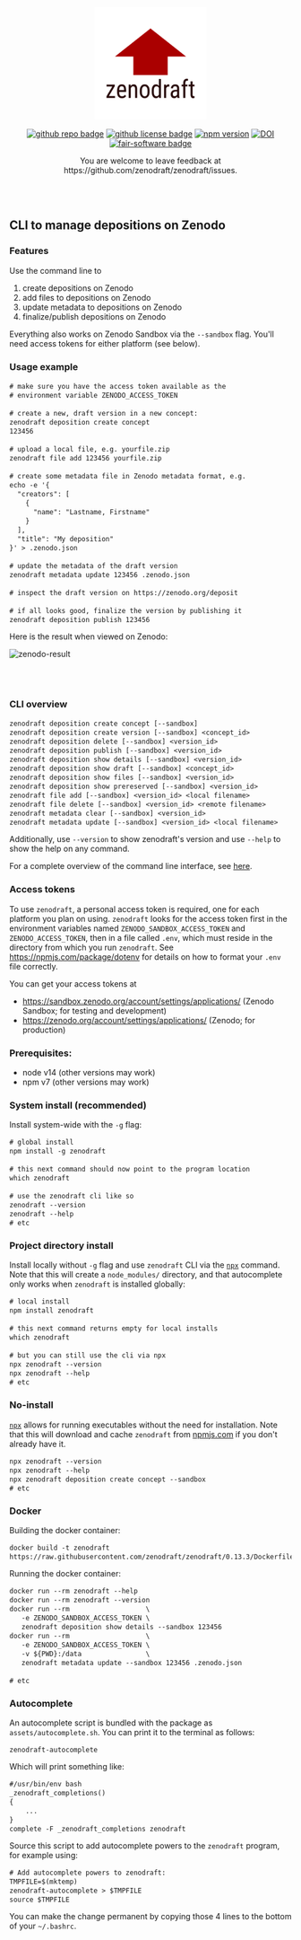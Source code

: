 
<p align="center">
<img src="https://raw.githubusercontent.com/zenodraft/branding/main/zenodraft.png" height=200>
</p> 
<p align="center">
    <a href="https://github.com/zenodraft/zenodraft"><img src="https://img.shields.io/badge/github-repo-000.svg?logo=github&labelColor=gray&color=blue&style=flat-square" alt="github repo badge"></a>
    <a href="https://github.com/zenodraft/zenodraft"><img src="https://img.shields.io/github/license/zenodraft/zenodraft?style=flat-square" alt="github license badge"></a>
    <a href="https://www.npmjs.com/package/zenodraft"><img src="https://img.shields.io/npm/v/zenodraft?style=flat-square" alt="npm version"></a>
    <a href="https://doi.org/10.5281/zenodo.5046392"><img src="https://img.shields.io/badge/DOI-10.5281%20%2F%20zenodo.5046392-blue.svg?style=flat-square" alt="DOI"></a>
    <a href="https://fair-software.eu"><img src="https://img.shields.io/badge/fair--software.eu-%E2%97%8F%20%20%E2%97%8F%20%20%E2%97%8F%20%20%E2%97%8F%20%20%E2%97%8B-yellow?style=flat-square" alt="fair-software badge"></a>
</p>
<p align="center">
You are welcome to leave feedback at https://github.com/zenodraft/zenodraft/issues.
</p>
<br>
<br>

## CLI to manage depositions on Zenodo

### Features

Use the command line to

1. create depositions on Zenodo
1. add files to depositions on Zenodo
1. update metadata to depositions on Zenodo
1. finalize/publish depositions on Zenodo

Everything also works on Zenodo Sandbox via the `--sandbox` flag. You'll need access tokens for either platform (see below).

### Usage example

```shell
# make sure you have the access token available as the
# environment variable ZENODO_ACCESS_TOKEN

# create a new, draft version in a new concept:
zenodraft deposition create concept
123456

# upload a local file, e.g. yourfile.zip
zenodraft file add 123456 yourfile.zip

# create some metadata file in Zenodo metadata format, e.g.
echo -e '{
  "creators": [
    {
      "name": "Lastname, Firstname"
    }
  ],
  "title": "My deposition"
}' > .zenodo.json

# update the metadata of the draft version
zenodraft metadata update 123456 .zenodo.json

# inspect the draft version on https://zenodo.org/deposit

# if all looks good, finalize the version by publishing it
zenodraft deposition publish 123456
```

Here is the result when viewed on Zenodo:

![zenodo-result](img/zenodo-deposition.png)

<br>
<br>

### CLI overview

```shell
zenodraft deposition create concept [--sandbox]
zenodraft deposition create version [--sandbox] <concept_id>
zenodraft deposition delete [--sandbox] <version_id>
zenodraft deposition publish [--sandbox] <version_id>
zenodraft deposition show details [--sandbox] <version_id>
zenodraft deposition show draft [--sandbox] <concept_id>
zenodraft deposition show files [--sandbox] <version_id>
zenodraft deposition show prereserved [--sandbox] <version_id>
zenodraft file add [--sandbox] <version_id> <local filename>
zenodraft file delete [--sandbox] <version_id> <remote filename>
zenodraft metadata clear [--sandbox] <version_id>
zenodraft metadata update [--sandbox] <version_id> <local filename>
```

Additionally, use `--version` to show zenodraft's version and use `--help` to show the help on any command.

For a complete overview of the command line interface, see [here](README.cli-usage.md).

### Access tokens

To use `zenodraft`, a personal access token is required, one for each platform you plan on using.
`zenodraft` looks for the access token first in the environment variables named
`ZENODO_SANDBOX_ACCESS_TOKEN` and `ZENODO_ACCESS_TOKEN`, then in a file called
`.env`, which must reside in the directory from which you run `zenodraft`.
See <https://npmjs.com/package/dotenv> for details on how to format your `.env`
file correctly.

You can get your access tokens at

- https://sandbox.zenodo.org/account/settings/applications/ (Zenodo Sandbox; for testing and development)
- https://zenodo.org/account/settings/applications/ (Zenodo; for production)

### Prerequisites:

- node v14 (other versions may work)
- npm v7 (other versions may work)

### System install (recommended)

Install system-wide with the `-g` flag:

```shell
# global install
npm install -g zenodraft

# this next command should now point to the program location
which zenodraft

# use the zenodraft cli like so
zenodraft --version
zenodraft --help
# etc
```

### Project directory install

Install locally without `-g` flag and use `zenodraft` CLI via the
[`npx`](https://nodejs.dev/learn/the-npx-nodejs-package-runner) command. Note that this will create a `node_modules/`
directory, and that autocomplete only works when `zenodraft` is installed globally:

```shell
# local install
npm install zenodraft

# this next command returns empty for local installs
which zenodraft

# but you can still use the cli via npx
npx zenodraft --version
npx zenodraft --help
# etc
```

### No-install

[`npx`](https://nodejs.dev/learn/the-npx-nodejs-package-runner) allows for running executables without the need for
installation. Note that this will download and cache `zenodraft` from [npmjs.com](https://npmjs.com) if you don't already have it.

```shell
npx zenodraft --version
npx zenodraft --help
npx zenodraft deposition create concept --sandbox
# etc
```

### Docker 

Building the docker container:

```shell
docker build -t zenodraft https://raw.githubusercontent.com/zenodraft/zenodraft/0.13.3/Dockerfile
```

Running the docker container:

```shell
docker run --rm zenodraft --help
docker run --rm zenodraft --version
docker run --rm                   \
   -e ZENODO_SANDBOX_ACCESS_TOKEN \
   zenodraft deposition show details --sandbox 123456
docker run --rm                   \
   -e ZENODO_SANDBOX_ACCESS_TOKEN \
   -v ${PWD}:/data                \
   zenodraft metadata update --sandbox 123456 .zenodo.json

# etc
```

### Autocomplete

An autocomplete script is bundled with the package as `assets/autocomplete.sh`. You can print it to the terminal as follows:

```
zenodraft-autocomplete
```

Which will print something like:

```shell
#/usr/bin/env bash
_zenodraft_completions()
{
    ...
}
complete -F _zenodraft_completions zenodraft
```

Source this script to add autocomplete powers to the `zenodraft` program, for example using:
```
# Add autocomplete powers to zenodraft: 
TMPFILE=$(mktemp)
zenodraft-autocomplete > $TMPFILE
source $TMPFILE
```
You can make the change permanent by copying those 4 lines to the bottom of your `~/.bashrc`.
